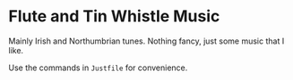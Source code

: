 Flute and Tin Whistle Music
===========================

Mainly Irish and Northumbrian tunes. Nothing fancy, just some music that I like.

Use the commands in `Justfile` for convenience.
